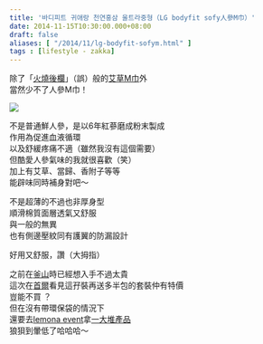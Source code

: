 ```yaml
---
title: '바디피트 귀애랑 천연홍삼 울트라중형（LG bodyfit sofy人參M巾）'
date: 2014-11-15T10:30:00.000+08:00
draft: false
aliases: [ "/2014/11/lg-bodyfit-sofym.html" ]
tags : [lifestyle - zakka]
---
```


除了「[火燒後欄](https://hidie.net/busanjj7a/)」（誤）般的[艾草M巾](https://hidie.net/mugwortpad/)外  
當然少不了人參M巾！  

![](/images/lgbodyfitsofy.jpg)

不是普通鮮人參，是以6年紅蔘磨成粉末製成  
作用為促進血液循環  
以及舒緩疼痛不適（雖然我沒有這個需要）  
但酷愛人參氣味的我就很喜歡（笑）  
加上有艾草、當歸、香附子等等  
能辟味同時補身對吧～  
  
不是超薄的不過也非厚身型  
順滑棉質面層透氣又舒服  
與一般的無異  
也有側邊壓紋同有護翼的防漏設計  
  
好用又舒服，讚（大拇指）  
  
之前在[釜山](https://hidie.net/busanjj8d7n/)時已經想入手不過太貴  
這次在[首爾](https://hidie.net/seoul7d7n/)看見這孖裝再送多半包的套裝仲有特價  
豈能不買 ？  
但在沒有帶環保袋的情況下  
還要去[lemona event](https://hidie.net/seoulkshlemonaevent/)拿[一大堆產品](https://hidie.net/seoulkshlemona/)  
狼狽到暈低了哈哈哈～
